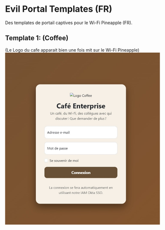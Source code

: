 # Evil Portal Templates (FR)
Des templates de portail captives pour le Wi-Fi Pineapple (FR). 

## Template 1: (**Coffee**)
(Le Logo du cafe apparait bien une fois mit sur le Wi-Fi Pineapple)
![image info](/screenshots/cafe_wifi.jpg)


